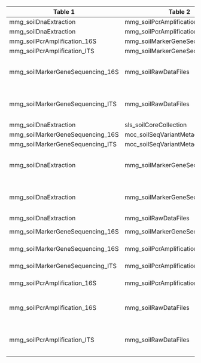 |Table 1|Table 2|Join by field(s)|
|------------------------|------------------------|-------------------------------|
mmg_soilDnaExtraction|mmg\_soilPcrAmplification\_16S|dnaSampleID
mmg_soilDnaExtraction|mmg\_soilPcrAmplification\_ITS|dnaSampleID
mmg\_soilPcrAmplification\_16S|mmg\_soilMarkerGeneSequencing\_16S|dnaSampleID
mmg\_soilPcrAmplification\_ITS|mmg\_soilMarkerGeneSequencing\_ITS|dnaSampleID
mmg\_soilMarkerGeneSequencing\_16S|mmg_soilRawDataFiles|Not fully automatable: Filter the raw data table to only 16S samples, then join on dnaSampleID
mmg\_soilMarkerGeneSequencing\_ITS|mmg_soilRawDataFiles|Not fully automatable: Filter the raw data table to only ITS samples, then join on dnaSampleID
mmg_soilDnaExtraction|sls_soilCoreCollection|geneticSampleID
mmg\_soilMarkerGeneSequencing\_16S|mcc\_soilSeqVariantMetadata\_16S|dnaSampleID
mmg\_soilMarkerGeneSequencing\_ITS|mcc\_soilSeqVariantMetadata\_ITS|dnaSampleID
mmg_soilDnaExtraction|mmg\_soilMarkerGeneSequencing\_16S|Direct join not recommended: join via mmg\_soilPcrAmplification\_16S table
mmg_soilDnaExtraction|mmg\_soilMarkerGeneSequencing\_ITS|Direct join not recommended: join via mmg\_soilPcrAmplification\_ITS table
mmg_soilDnaExtraction|mmg_soilRawDataFiles|dnaSampleID
mmg\_soilMarkerGeneSequencing\_16S|mmg\_soilMarkerGeneSequencing\_ITS|Join not recommended: different sequencing types
mmg\_soilMarkerGeneSequencing\_16S|mmg\_soilPcrAmplification\_ITS|Join not recommended: different sequencing types
mmg\_soilMarkerGeneSequencing\_ITS|mmg\_soilPcrAmplification\_16S|Join not recommended: different sequencing types
mmg\_soilPcrAmplification\_16S|mmg\_soilPcrAmplification\_ITS|Join not recommended: different sequencing types
mmg\_soilPcrAmplification\_16S|mmg_soilRawDataFiles|Not fully automatable: Filter the raw data table to only 16S samples, then join on dnaSampleID
mmg\_soilPcrAmplification\_ITS|mmg_soilRawDataFiles|Not fully automatable: Filter the raw data table to only ITS samples, then join on dnaSampleID
